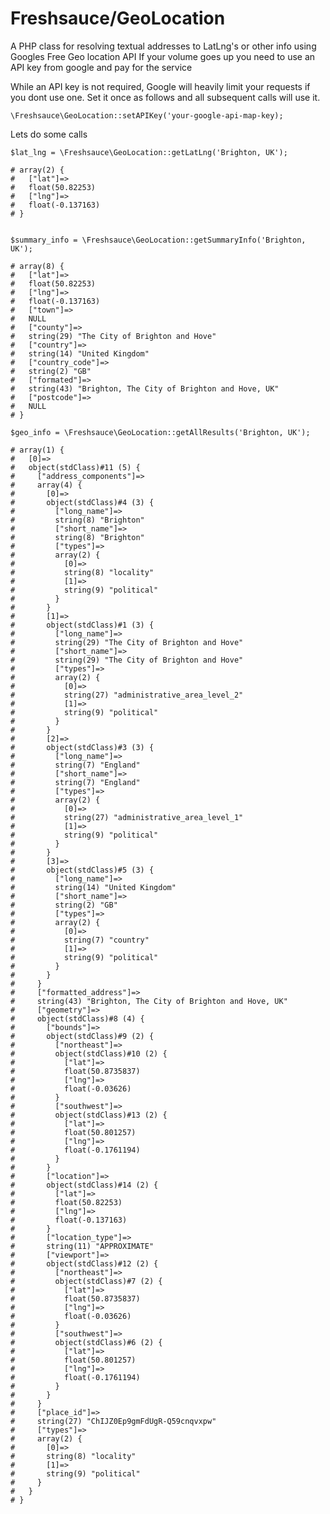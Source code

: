 # Freshsauce/GeoLocation

  A PHP class for resolving textual addresses to LatLng's or other info using Googles Free Geo location API
  If your volume goes up you need to use an API key from google and pay for the service

  While an API key is not required, Google will heavily limit your requests if you dont use one. Set it once as follows and all subsequent calls will use it.
  
    \Freshsauce\GeoLocation::setAPIKey('your-google-api-map-key);
    
  Lets do some calls

    $lat_lng = \Freshsauce\GeoLocation::getLatLng('Brighton, UK');
    
    # array(2) {
    #   ["lat"]=>
    #   float(50.82253)
    #   ["lng"]=>
    #   float(-0.137163)
    # }
    

    $summary_info = \Freshsauce\GeoLocation::getSummaryInfo('Brighton, UK');
    
    # array(8) {
    #   ["lat"]=>
    #   float(50.82253)
    #   ["lng"]=>
    #   float(-0.137163)
    #   ["town"]=>
    #   NULL
    #   ["county"]=>
    #   string(29) "The City of Brighton and Hove"
    #   ["country"]=>
    #   string(14) "United Kingdom"
    #   ["country_code"]=>
    #   string(2) "GB"
    #   ["formated"]=>
    #   string(43) "Brighton, The City of Brighton and Hove, UK"
    #   ["postcode"]=>
    #   NULL
    # }
    
    $geo_info = \Freshsauce\GeoLocation::getAllResults('Brighton, UK');
    
    # array(1) {
    #   [0]=>
    #   object(stdClass)#11 (5) {
    #     ["address_components"]=>
    #     array(4) {
    #       [0]=>
    #       object(stdClass)#4 (3) {
    #         ["long_name"]=>
    #         string(8) "Brighton"
    #         ["short_name"]=>
    #         string(8) "Brighton"
    #         ["types"]=>
    #         array(2) {
    #           [0]=>
    #           string(8) "locality"
    #           [1]=>
    #           string(9) "political"
    #         }
    #       }
    #       [1]=>
    #       object(stdClass)#1 (3) {
    #         ["long_name"]=>
    #         string(29) "The City of Brighton and Hove"
    #         ["short_name"]=>
    #         string(29) "The City of Brighton and Hove"
    #         ["types"]=>
    #         array(2) {
    #           [0]=>
    #           string(27) "administrative_area_level_2"
    #           [1]=>
    #           string(9) "political"
    #         }
    #       }
    #       [2]=>
    #       object(stdClass)#3 (3) {
    #         ["long_name"]=>
    #         string(7) "England"
    #         ["short_name"]=>
    #         string(7) "England"
    #         ["types"]=>
    #         array(2) {
    #           [0]=>
    #           string(27) "administrative_area_level_1"
    #           [1]=>
    #           string(9) "political"
    #         }
    #       }
    #       [3]=>
    #       object(stdClass)#5 (3) {
    #         ["long_name"]=>
    #         string(14) "United Kingdom"
    #         ["short_name"]=>
    #         string(2) "GB"
    #         ["types"]=>
    #         array(2) {
    #           [0]=>
    #           string(7) "country"
    #           [1]=>
    #           string(9) "political"
    #         }
    #       }
    #     }
    #     ["formatted_address"]=>
    #     string(43) "Brighton, The City of Brighton and Hove, UK"
    #     ["geometry"]=>
    #     object(stdClass)#8 (4) {
    #       ["bounds"]=>
    #       object(stdClass)#9 (2) {
    #         ["northeast"]=>
    #         object(stdClass)#10 (2) {
    #           ["lat"]=>
    #           float(50.8735837)
    #           ["lng"]=>
    #           float(-0.03626)
    #         }
    #         ["southwest"]=>
    #         object(stdClass)#13 (2) {
    #           ["lat"]=>
    #           float(50.801257)
    #           ["lng"]=>
    #           float(-0.1761194)
    #         }
    #       }
    #       ["location"]=>
    #       object(stdClass)#14 (2) {
    #         ["lat"]=>
    #         float(50.82253)
    #         ["lng"]=>
    #         float(-0.137163)
    #       }
    #       ["location_type"]=>
    #       string(11) "APPROXIMATE"
    #       ["viewport"]=>
    #       object(stdClass)#12 (2) {
    #         ["northeast"]=>
    #         object(stdClass)#7 (2) {
    #           ["lat"]=>
    #           float(50.8735837)
    #           ["lng"]=>
    #           float(-0.03626)
    #         }
    #         ["southwest"]=>
    #         object(stdClass)#6 (2) {
    #           ["lat"]=>
    #           float(50.801257)
    #           ["lng"]=>
    #           float(-0.1761194)
    #         }
    #       }
    #     }
    #     ["place_id"]=>
    #     string(27) "ChIJZ0Ep9gmFdUgR-Q59cnqvxpw"
    #     ["types"]=>
    #     array(2) {
    #       [0]=>
    #       string(8) "locality"
    #       [1]=>
    #       string(9) "political"
    #     }
    #   }
    # }
    

 